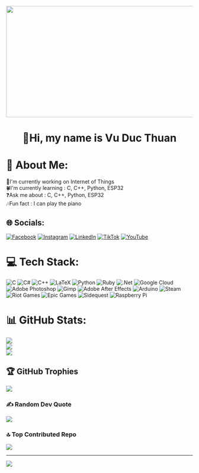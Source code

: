 <p align="center">
  <img src="https://i.pinimg.com/originals/b2/2a/a2/b22aa22b2f3f55b6468361158d52e2e7.gif"
       style="display:block;width:800px;height:300px;">
</p>
<h1 align="center">👋Hi, my name is Vu Duc Thuan</h1>

# 💫 About Me:
💪I'm currently working on Internet of Things<br>🍀I'm currently learning : C, C++, Python, ESP32<br>❓Ask me about : C, C++, Python, ESP32<br>🎶Fun fact : I can play the piano


## 🌐 Socials:
[![Facebook](https://img.shields.io/badge/Facebook-%231877F2.svg?logo=Facebook&logoColor=white)](https://facebook.com/DucThuanVu.kd) [![Instagram](https://img.shields.io/badge/Instagram-%23E4405F.svg?logo=Instagram&logoColor=white)](https://instagram.com/ducthuan.dt) [![LinkedIn](https://img.shields.io/badge/LinkedIn-%230077B5.svg?logo=linkedin&logoColor=white)](https://linkedin.com/in/dtv378) [![TikTok](https://img.shields.io/badge/TikTok-%23000000.svg?logo=TikTok&logoColor=white)](https://tiktok.com/@thuanvu.dt) [![YouTube](https://img.shields.io/badge/YouTube-%23FF0000.svg?logo=YouTube&logoColor=white)](https://youtube.com/@ducthuan378) 

# 💻 Tech Stack:
![C](https://img.shields.io/badge/c-%2300599C.svg?style=for-the-badge&logo=c&logoColor=white) ![C#](https://img.shields.io/badge/c%23-%23239120.svg?style=for-the-badge&logo=csharp&logoColor=white) ![C++](https://img.shields.io/badge/c++-%2300599C.svg?style=for-the-badge&logo=c%2B%2B&logoColor=white) ![LaTeX](https://img.shields.io/badge/latex-%23008080.svg?style=for-the-badge&logo=latex&logoColor=white) ![Python](https://img.shields.io/badge/python-3670A0?style=for-the-badge&logo=python&logoColor=ffdd54) ![Ruby](https://img.shields.io/badge/ruby-%23CC342D.svg?style=for-the-badge&logo=ruby&logoColor=white) ![.Net](https://img.shields.io/badge/.NET-5C2D91?style=for-the-badge&logo=.net&logoColor=white) ![Google Cloud](https://img.shields.io/badge/GoogleCloud-%234285F4.svg?style=for-the-badge&logo=google-cloud&logoColor=white) ![Adobe Photoshop](https://img.shields.io/badge/adobe%20photoshop-%2331A8FF.svg?style=for-the-badge&logo=adobe%20photoshop&logoColor=white) ![Gimp](https://img.shields.io/badge/Gimp-657D8B?style=for-the-badge&logo=gimp&logoColor=FFFFFF) ![Adobe After Effects](https://img.shields.io/badge/Adobe%20After%20Effects-9999FF.svg?style=for-the-badge&logo=Adobe%20After%20Effects&logoColor=white) ![Arduino](https://img.shields.io/badge/-Arduino-00979D?style=for-the-badge&logo=Arduino&logoColor=white) ![Steam](https://img.shields.io/badge/steam-%23000000.svg?style=for-the-badge&logo=steam&logoColor=white) ![Riot Games](https://img.shields.io/badge/riotgames-D32936.svg?style=for-the-badge&logo=riotgames&logoColor=white) ![Epic Games](https://img.shields.io/badge/epicgames-%23313131.svg?style=for-the-badge&logo=epicgames&logoColor=white) ![Sidequest](https://img.shields.io/badge/sidequest-%23101227.svg?style=for-the-badge&logo=sidequest&logoColor=white) ![Raspberry Pi](https://img.shields.io/badge/-Raspberry_Pi-C51A4A?style=for-the-badge&logo=Raspberry-Pi)
# 📊 GitHub Stats:
![](https://github-readme-stats.vercel.app/api?username=thuanvd378&theme=dark&hide_border=false&include_all_commits=false&count_private=false)<br/>
![](https://nirzak-streak-stats.vercel.app/?user=thuanvd378&theme=dark&hide_border=false)<br/>
![](https://github-readme-stats.vercel.app/api/top-langs/?username=thuanvd378&theme=dark&hide_border=false&include_all_commits=false&count_private=false&layout=compact)

## 🏆 GitHub Trophies
![](https://github-profile-trophy.vercel.app/?username=thuanvd378&theme=radical&no-frame=false&no-bg=true&margin-w=4)

### ✍️ Random Dev Quote
![](https://quotes-github-readme.vercel.app/api?type=horizontal&theme=radical)

### 🔝 Top Contributed Repo
![](https://github-contributor-stats.vercel.app/api?username=thuanvd378&limit=5&theme=dark&combine_all_yearly_contributions=true)

---
[![](https://visitcount.itsvg.in/api?id=thuanvd378&icon=0&color=0)](https://visitcount.itsvg.in)

<!-- Proudly created with GPRM ( https://gprm.itsvg.in ) -->
